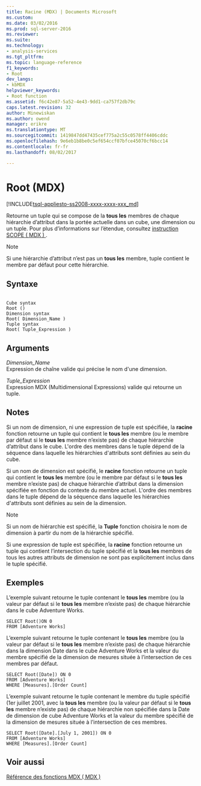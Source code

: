 ```yaml
---
title: Racine (MDX) | Documents Microsoft
ms.custom: 
ms.date: 03/02/2016
ms.prod: sql-server-2016
ms.reviewer: 
ms.suite: 
ms.technology:
- analysis-services
ms.tgt_pltfrm: 
ms.topic: language-reference
f1_keywords:
- Root
dev_langs:
- kbMDX
helpviewer_keywords:
- Root function
ms.assetid: f6c42e87-5a52-4e43-9dd1-ca757f2db79c
caps.latest.revision: 32
author: Minewiskan
ms.author: owend
manager: erikre
ms.translationtype: MT
ms.sourcegitcommit: 1419847dd47435cef775a2c55c0578ff4406cddc
ms.openlocfilehash: 9e6eb1b8be0c5ef654ccf07bfce45070cf6bcc14
ms.contentlocale: fr-fr
ms.lasthandoff: 08/02/2017

---
```

# <a name="root-mdx"></a>Root (MDX)
[!INCLUDE[tsql-appliesto-ss2008-xxxx-xxxx-xxx_md](../includes/tsql-appliesto-ss2008-xxxx-xxxx-xxx-md.md)]

  Retourne un tuple qui se compose de la **tous les** membres de chaque hiérarchie d’attribut dans la portée actuelle dans un cube, une dimension ou un tuple. Pour plus d’informations sur l’étendue, consultez [instruction SCOPE &#40; MDX &#41; ](../mdx/mdx-scripting-scope.md).  
  
> [!NOTE]  
>  Si une hiérarchie d’attribut n’est pas un **tous les** membre, tuple contient le membre par défaut pour cette hiérarchie.  
  
## <a name="syntax"></a>Syntaxe  
  
```  
  
Cube syntax  
Root ()  
Dimension syntax  
Root( Dimension_Name )  
Tuple syntax  
Root( Tuple_Expression )  
```  
  
## <a name="arguments"></a>Arguments  
 *Dimension_Name*  
 Expression de chaîne valide qui précise le nom d'une dimension.  
  
 *Tuple_Expression*  
 Expression MDX (Multidimensional Expressions) valide qui retourne un tuple.  
  
## <a name="remarks"></a>Notes  
 Si un nom de dimension, ni une expression de tuple est spécifiée, la **racine** fonction retourne un tuple qui contient le **tous les** membre (ou le membre par défaut si le **tous les** membre n’existe pas) de chaque hiérarchie d’attribut dans le cube. L'ordre des membres dans le tuple dépend de la séquence dans laquelle les hiérarchies d'attributs sont définies au sein du cube.  
  
 Si un nom de dimension est spécifié, le **racine** fonction retourne un tuple qui contient le **tous les** membre (ou le membre par défaut si le **tous les** membre n’existe pas) de chaque hiérarchie d’attribut dans la dimension spécifiée en fonction du contexte du membre actuel. L'ordre des membres dans le tuple dépend de la séquence dans laquelle les hiérarchies d'attributs sont définies au sein de la dimension.  
  
> [!NOTE]  
>  Si un nom de hiérarchie est spécifié, la **Tuple** fonction choisira le nom de dimension à partir du nom de la hiérarchie spécifié.  
  
 Si une expression de tuple est spécifiée, la **racine** fonction retourne un tuple qui contient l’intersection du tuple spécifié et la **tous les** membres de tous les autres attributs de dimension ne sont pas explicitement inclus dans le tuple spécifié.  
  
## <a name="examples"></a>Exemples  
 L’exemple suivant retourne le tuple contenant le **tous les** membre (ou la valeur par défaut si le **tous les** membre n’existe pas) de chaque hiérarchie dans le cube Adventure Works.  
  
```  
SELECT Root()ON 0  
FROM [Adventure Works]  
```  
  
 L’exemple suivant retourne le tuple contenant le **tous les** membre (ou la valeur par défaut si le **tous les** membre n’existe pas) de chaque hiérarchie dans la dimension Date dans le cube Adventure Works et la valeur du membre spécifié de la dimension de mesures située à l’intersection de ces membres par défaut.  
  
```  
SELECT Root([Date]) ON 0  
FROM [Adventure Works]  
WHERE [Measures].[Order Count]  
```  
  
 L’exemple suivant retourne le tuple contenant le membre du tuple spécifié (1er juillet 2001, avec la **tous les** membre (ou la valeur par défaut si le **tous les** membre n’existe pas) de chaque hiérarchie non spécifiée dans la Date de dimension de cube Adventure Works et la valeur du membre spécifié de la dimension de mesures située à l’intersection de ces membres.  
  
```  
SELECT Root([Date].[July 1, 2001]) ON 0  
FROM [Adventure Works]  
WHERE [Measures].[Order Count]  
```  
  
## <a name="see-also"></a>Voir aussi  
 [Référence des fonctions MDX &#40; MDX &#41;](../mdx/mdx-function-reference-mdx.md)  
  
  

